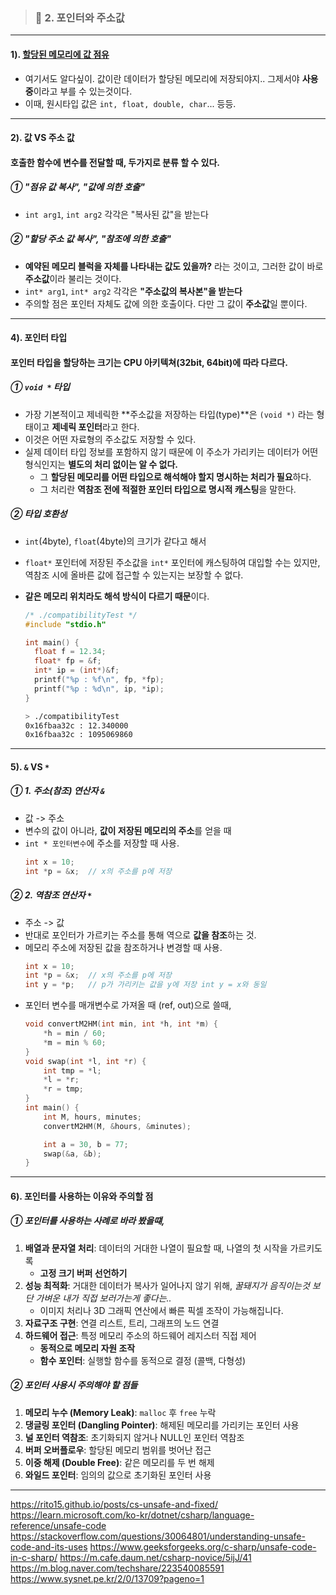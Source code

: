 > ### 📄 2. 포인터와 주소값

---

#### 1). [할당된 메모리에 값 점유](./0_메모리할당과점유.md#2-점유-occupation)

* 여기서도 알다싶이.
값이란 데이터가 할당된 메모리에 저장되야지..
그제서야 **사용중**이라고 부를 수 있는것이다.
* 이때, 원시타입 값은 `int, float, double, char`... 등등.

---

#### 2). 값 VS 주소 값

#### 호출한 함수에 변수를 전달할 때, 두가지로 분류 할 수 있다.

##### ① "점유 값 복사", "값에 의한 호출"

* `int arg1`, `int arg2` 각각은 "복사된 값"을 받는다

##### ② "할당 주소 값 복사", "참조에 의한 호출"
* **예약된 메모리 블럭을 자체를 나타내는 값도 있을까?** 라는 것이고, 그러한 값이 바로 **주소값**이라 불리는 것이다.
* `int* arg1`, `int* arg2` 각각은 **"주소값의 복사본"을 받는다**
* 주의할 점은 포인터 자체도 값에 의한 호출이다. 다만 그 값이 **주소값**일 뿐이다.

---


#### 4). 포인터 타입

#### 포인터 타입을 할당하는 크기는 CPU 아키텍쳐(32bit, 64bit)에 따라 다르다.

##### ① `void *` 타입

* 가장 기본적이고 제네릭한 **주소값을 저장하는 타입(type)**은
`(void *)` 라는 형태이고 **제네릭 포인터**라고 한다.
* 이것은 어떤 자료형의 주소값도 저장할 수 있다.
* 실제 데이터 타입 정보를 포함하지 않기 때문에 이 주소가 가리키는 데이터가 어떤 형식인지는 **별도의 처리 없이는 알 수 없다.**
  * 그 **할당된 메모리를 어떤 타입으로 해석해야 할지 명시하는 처리가 필요**하다.
  * 그 처리란 **역참조 전에 적절한 포인터 타입으로 명시적 캐스팅**을 말한다.

##### ② 타입 호환성
* `int`(4byte), `float`(4byte)의 크기가 같다고 해서
* `float*` 포인터에 저장된 주소값을 `int*` 포인터에 캐스팅하여 대입할 수는 있지만, 역참조 시에 올바른 값에 접근할 수 있는지는 보장할 수 없다.
* **같은 메모리 위치라도 해석 방식이 다르기 때문**이다.
  ```c
  /* ./compatibilityTest */
  #include "stdio.h"

  int main() {
    float f = 12.34;
    float* fp = &f;
    int* ip = (int*)&f;
    printf("%p : %f\n", fp, *fp);
    printf("%p : %d\n", ip, *ip);
  }
  ```

  ```bash
  > ./compatibilityTest
  0x16fbaa32c : 12.340000
  0x16fbaa32c : 1095069860
  ```

---

#### 5). `&` VS `*`

##### ① 1. 주소(참조) 연산자 `&`

* 값 -> 주소
* 변수의 값이 아니라, **값이 저장된 메모리의 주소**를 얻을 때
* `int * 포인터변수`에 주소를 저장할 때 사용.
    ```c
    int x = 10;
    int *p = &x;  // x의 주소를 p에 저장
    ```

##### ② 2. 역참조 연산자 `*`

* 주소 -> 값
* 반대로 포인터가 가르키는 주소를 통해 역으로 **값을 참조**하는 것.
* 메모리 주소에 저장된 값을 참조하거나 변경할 때 사용.
    ```c
    int x = 10;
    int *p = &x;  // x의 주소를 p에 저장
    int y = *p;   // p가 가리키는 값을 y에 저장 int y = x와 동일
    ```
* 포인터 변수를 매개변수로 가져올 때 (ref, out)으로 쓸때,
    ```c
    void convertM2HM(int min, int *h, int *m) {
        *h = min / 60;
        *m = min % 60;
    }
    void swap(int *l, int *r) {
        int tmp = *l;
        *l = *r;
        *r = tmp;
    }
    int main() {
        int M, hours, minutes;
        convertM2HM(M, &hours, &minutes);

        int a = 30, b = 77;
        swap(&a, &b);
    }
    ```

---

#### 6). 포인터를 사용하는 이유와 주의할 점

##### ① 포인터를 사용하는 사례로 바라 봤을떄,

1. **배열과 문자열 처리**: 데이터의 거대한 나열이 필요할 때, 나열의 첫 시작을 가르키도록
   * **고정 크기 버퍼 선언하기**
2. **성능 최적화**: 거대한 데이터가 복사가 일어나지 않기 위해, *꿀돼지가 음직이는것 보단 가벼운 내가 직접 보러가는게 좋다는..*
   * 이미지 처리나 3D 그래픽 연산에서 빠른 픽셀 조작이 가능해집니다.
3. **자료구조 구현**: 연결 리스트, 트리, 그래프의 노드 연결
4. **하드웨어 접근**: 특정 메모리 주소의 하드웨어 레지스터 직접 제어
   * **동적으로 메모리 자원 조작**
   * **함수 포인터**: 실행할 함수를 동적으로 결정 (콜백, 다형성)

##### ② 포인터 사용시 주의해야 할 점들

1. **메모리 누수 (Memory Leak)**: `malloc` 후 `free` 누락
2. **댕글링 포인터 (Dangling Pointer)**: 해제된 메모리를 가리키는 포인터 사용
3. **널 포인터 역참조**: 초기화되지 않거나 NULL인 포인터 역참조
4. **버퍼 오버플로우**: 할당된 메모리 범위를 벗어난 접근
5. **이중 해제 (Double Free)**: 같은 메모리를 두 번 해제
6. **와일드 포인터**: 임의의 값으로 초기화된 포인터 사용

---

https://rito15.github.io/posts/cs-unsafe-and-fixed/
https://learn.microsoft.com/ko-kr/dotnet/csharp/language-reference/unsafe-code
https://stackoverflow.com/questions/30064801/understanding-unsafe-code-and-its-uses
https://www.geeksforgeeks.org/c-sharp/unsafe-code-in-c-sharp/
https://m.cafe.daum.net/csharp-novice/5ijJ/41
https://m.blog.naver.com/techshare/223540085591
https://www.sysnet.pe.kr/2/0/13709?pageno=1
